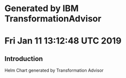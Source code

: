 # Generated by IBM TransformationAdvisor
# Fri Jan 11 13:12:48 UTC 2019
## Introduction

Helm Chart generated by Transformation Advisor
